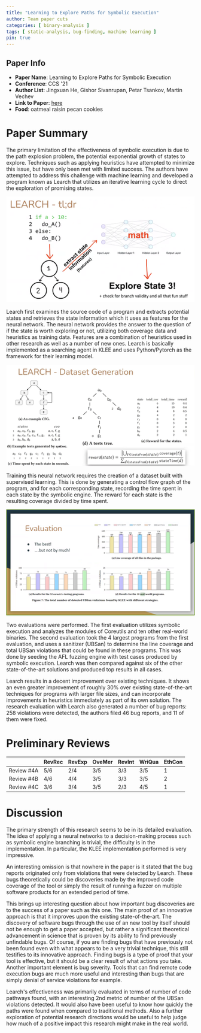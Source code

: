 ```yaml
---
title: "Learning to Explore Paths for Symbolic Execution"
author: Team paper cuts
categories: [ binary-analysis ]
tags: [ static-analysis, bug-finding, machine learning ]
pin: true
---
```


## Paper Info
- **Paper Name**: Learning to Explore Paths for Symbolic Execution
- **Conference**: CCS '21
- **Author List**: Jingxuan He, Gishor Sivanrupan, Petar Tsankov, Martin Vechev
- **Link to Paper**: [here](https://dl.acm.org/doi/abs/10.1145/3460120.3484813)
- **Food**: oatmeal raisin pecan cookies

# Paper Summary

The primary limitation of the effectiveness of symbolic execution is due to the path explosion problem, the potential exponential growth of states to explore.  Techniques such as applying heuristics have attempted to minimize this issue, but have only been met with limited success.  The authors have attempted to address this challenge with machine learning and developed a program known as Learch that utilizes an iterative learning cycle to direct the exploration of promising states. 

![](/assets/img/2022-03-23-learning-to-explore-paths-for-symbolic-execution/1overview.png)

Learch first examines the source code of a program and extracts potential states and retrieves the state information which it uses as features for the neural network.  The neural network provides the answer to the question of if the state is worth exploring or not, utilizing both coverage data and heuristics as training data.  Features are a combination of heuristics used in other research as well as a number of new ones.  Learch is basically implemented as a searching agent in KLEE and uses Python/Pytorch as the framework for their learning model.

![](/assets/img/2022-03-23-learning-to-explore-paths-for-symbolic-execution/2dataset-generation.jpg)

Training this neural network requires the creation of a dataset built with supervised learning.  This is done by generating a control flow graph of the program, and for each corresponding state, recording the time spent in each state by the symbolic engine.  The reward for each state is the resulting coverage divided by time spent.   

![](/assets/img/2022-03-23-learning-to-explore-paths-for-symbolic-execution/3evaluation.png)

Two evaluations were performed.  The first evaluation utilizes symbolic execution and analyzes the modules of Coreutils and ten other real-world binaries.  The second evaluation took the 4 largest programs from the first evaluation, and uses a sanitizer (UBSan) to determine the line coverage and total UBSan violations that could be found in these programs.  This was done by seeding the AFL fuzzing engine with test cases produced by symbolic execution.  Learch was then compared against six of the other state-of-the-art solutions and produced top results in all cases.

Learch results in a decent improvement over existing techniques.  It shows an even greater improvement of roughly 30% over existing state-of-the-art techniques for programs with larger file sizes, and can incorporate improvements in heuristics immediately as part of its own solution.  The research evaluation with Learch also generated a number of bug reports: 258 violations were detected, the authors filed 46 bug reports, and 11 of them were fixed.

# Preliminary Reviews

|            | RevRec | RevExp | OveMer | RevInt | WriQua | EthCon |
| ---------- | ------ | ------ | ------ | ------ | ------ | ------ |
| Review #4A | 5/6    | 2/4    | 3/5    | 3/3    | 3/5    | 1      |
| Review #4B | 4/6    | 4/4    | 3/5    | 3/3    | 3/5    | 2      |
| Review #4C | 3/6    | 3/4    | 3/5    | 2/3    | 4/5    | 1      |

# Discussion

The primary strength of this research seems to be in its detailed evaluation. The idea of applying a neural networks to a decision-making process such as symbolic engine branching is trivial, the difficulty is in the implementation. In particular, the KLEE implementation performed is very impressive.

An interesting omission is that nowhere in the paper is it stated that the bug reports originated only from violations that were detected by Learch.  These bugs theoretically could be discoveries made by the improved code coverage of the tool or simply the result of running a fuzzer on multiple software products for an extended period of time.

This brings up interesting question about how important bug discoveries are to the success of a paper such as this one.  The main proof of an innovative approach is that it improves upon the existing state-of-the-art.  The discovery of software bugs through the use of an new tool by itself should not be enough to get a paper accepted, but rather a significant theoretical advancement in science that is proven by its ability to find previously unfindable bugs.  Of course, if you are finding bugs that have previously not been found even with what appears to be a very trivial technique, this still testifies to its innovative approach.  Finding bugs is a type of proof that your tool is effective, but it should be a clear result of what actions you take.  Another important element is bug severity.  Tools that can find remote code execution bugs are much more useful and interesting than bugs that are simply denial of service violations for example. 

Learch's effectiveness was primarily evaluated in terms of number of code pathways found, with an interesting 2nd metric of number of the UBSan violations detected.  It would also have been useful to know how quickly the paths were found when compared to traditional methods.  Also a further exploration of potential research directions would be useful to help judge how much of a positive impact this research might make in the real world.
